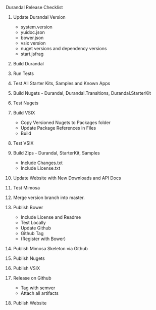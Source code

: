 Durandal Release Checklist

1. Update Durandal Version
	* system.version
	* yuidoc.json
	* bower.json
	* vsix version
	* nuget versions and dependency versions
	* start.jsfrag
2. Build Durandal
3. Run Tests
4. Test All Starter Kits, Samples and Known Apps
5. Build Nugets - Durandal, Durandal.Transitions, Durandal.StarterKit
6. Test Nugets
7. Build VSIX
	* Copy Versioned Nugets to Packages folder
	* Update Package References in Files
	* Build
8. Test VSIX
9. Build Zips - Durandal, StarterKit, Samples
	* Include Changes.txt
	* Include License.txt
10. Update Website with New Downloads and API Docs
11. Test Mimosa
12. Merge version branch into master.
13. Publish Bower
	* Include License and Readme
	* Test Locally
	* Update Github
	* Github Tag
	* (Register with Bower)
14. Publish Mimosa Skeleton via Github
15. Publish Nugets
16. Publish VSIX

17. Release on Github
	* Tag with semver
	* Attach all artifacts
18. Publish Website